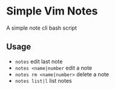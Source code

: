 # Simple Vim Notes
A simple note cli bash script

## Usage
- `notes` edit last note
- `notes <name|number` edit a note
- `notes rm <name|number>` delete a note
- `notes list|l` list notes

